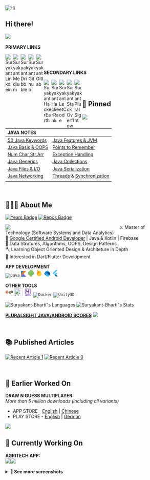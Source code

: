 <img align="left" alt="Hi" width="100px" src="https://user-images.githubusercontent.com/2780145/109505497-a8d97600-7ac2-11eb-9cfe-1e34b52a89ed.gif" /> 

<br>

<h2 align="left">Hi there!</h2>

<img src="https://user-images.githubusercontent.com/2780145/123766936-ba9e1f00-d8e4-11eb-9f08-488da835cff4.jpg" />  

**PRIMARY LINKS**

<a href="https://www.linkedin.com/in/suryakantbharti">
  <img align="left" alt="Suryakant Linkdein" width="24px" src="https://cdn.jsdelivr.net/npm/simple-icons@v3/icons/linkedin.svg" />
</a>
<a href="https://medium.com/@suryakantbharti/about">
  <img align="left" alt="Suryakant Medium" width="24px" src="https://cdn.jsdelivr.net/npm/simple-icons@v3/icons/medium.svg" />
</a>
<a href="https://dribbble.com/Suryakant-Bharti">
  <img align="left" alt="Suryakant Dribbble" width="24px" src="https://cdn.jsdelivr.net/npm/simple-icons@v3/icons/dribbble.svg" />
</a>
<a href="https://github.com/Suryakant-Bharti">
  <img align="left" alt="Suryakant Github" width="24px" src="https://cdn.jsdelivr.net/npm/simple-icons@v3/icons/github.svg" />
</a>
<a href="https://gitlab.com/Suryakant-Bharti">
  <img align="left" alt="Suryakant Gitlab" width="24px" src="https://cdn.jsdelivr.net/npm/simple-icons@v3/icons/gitlab.svg" />
</a>

<br>
<br>

**SECONDARY LINKS**

<a href="https://www.hackerearth.com/@suryakantbharti">
  <img align="left" alt="Suryakant HackerEarth" width="24px" src="https://cdn.jsdelivr.net/npm/simple-icons@v3/icons/hackerearth.svg" />
</a>
<a href="https://www.hackerrank.com/suryakantbharti">
  <img align="left" alt="Suryakant HackerRank" width="24px" src="https://cdn.jsdelivr.net/npm/simple-icons@v3/icons/hackerrank.svg" />
</a>    
<a href="https://leetcode.com/suryakantbharti">
  <img align="left" alt="Suryakant LeetCode" width="24px" src="https://cdn.jsdelivr.net/npm/simple-icons@v3/icons/leetcode.svg" />
</a>
<a href="https://stackoverflow.com/users/10436569/suryakant-bharti">
  <img align="left" alt="Suryakant StackOverflow" width="24px" src="https://cdn.jsdelivr.net/npm/simple-icons@v3/icons/stackoverflow.svg" />
</a>
<a href="https://app.pluralsight.com/profile/suryakant-bharti">
  <img align="left" alt="Suryakant PluralSight" width="24px" src="https://cdn.jsdelivr.net/npm/simple-icons@v3/icons/pluralsight.svg" />
</a>


<br>
<br>


## 📌 Pinned

<a href="https://github.com/Suryakant-Bharti/Important-Java-Concepts">
  <img align="center" src="https://github-readme-stats.vercel.app/api/pin/?username=Suryakant-Bharti&repo=Important-Java-Concepts&theme=light" />
</a>  

|JAVA NOTES| |
| :--- | :--- |
|[50 Java Keywords](https://github.com/Suryakant-Bharti/Important-Java-Concepts/tree/master/_moreReadMe/keywords)|[Java Features & JVM](https://github.com/Suryakant-Bharti/Important-Java-Concepts/tree/master/_moreReadMe/howItWorks)|
|[Java Basis & OOPS](https://github.com/Suryakant-Bharti/Important-Java-Concepts/tree/master/java_basicsI_and_oops)|[Points to Remember](https://github.com/Suryakant-Bharti/Important-Java-Concepts/tree/master/_moreReadMe/oopsRules)|
|[Num,Char,Str,Arr](https://github.com/Suryakant-Bharti/Important-Java-Concepts/tree/master/_moreReadMe/importantMethods)|[Exception Handling](https://github.com/Suryakant-Bharti/Important-Java-Concepts/tree/master/_moreReadMe/exceptions)|
|[Java Generics](https://github.com/Suryakant-Bharti/Important-Java-Concepts/tree/master/_moreReadMe/generics)|[Java Collections](https://github.com/Suryakant-Bharti/Important-Java-Concepts/tree/master/java_basicsII_and_collections)|
|[Java Files & I/O](https://github.com/Suryakant-Bharti/Important-Java-Concepts/tree/master/_moreReadMe/input_output)|[Java Serialization](https://github.com/Suryakant-Bharti/Important-Java-Concepts/tree/master/_moreReadMe/serialization)|
|[Java Networking](https://github.com/Suryakant-Bharti/Important-Java-Concepts/tree/master/_moreReadMe/networking)|[Threads](https://github.com/Suryakant-Bharti/Important-Java-Concepts/tree/master/_moreReadMe/multithreading) & [Synchronization](https://github.com/Suryakant-Bharti/Important-Java-Concepts/tree/master/_moreReadMe/threadSynchronization)|
| | |

<br>

## 👨🏻‍🎓 About Me



[![Years Badge](https://badges.pufler.dev/years/Suryakant-Bharti)](https://badges.pufler.dev)
[![Repos Badge](https://badges.pufler.dev/repos/Suryakant-Bharti)](https://badges.pufler.dev)


<img src="https://user-images.githubusercontent.com/2780145/123770444-ec64b500-d8e7-11eb-9b22-91a0cceb3f8a.gif" width="356" align='left'>

⚔️ Master of Technology (Software Systems and Data Analytics)  
🔪 [Google Certified Android Developer](https://scl.io/9Tn1il6) | Java & Kotlin | Firebase    
🔨 Data Strutures, Algorithms, OOPS, Design Patterns  
🪓 Learning Object Oriented Design & Architeture in Depth  
🌱 Interested in Dart/Flutter Development  

**APP DEVELOPMENT**  
<code><img height="26" title="Java" src="https://github.com/abranhe/programming-languages-logos/blob/30a0ecf99188be99a3c75a00efb5be61eca9c382/src/java/java_512x512.png"></code>
<code><img height="18" width="16" title="Kotlin" src="https://raw.githubusercontent.com/github/explore/80688e429a7d4ef2fca1e82350fe8e3517d3494d/topics/kotlin/kotlin.png"></code>
<code><img height="22" title="Android" src="https://raw.githubusercontent.com/github/explore/80688e429a7d4ef2fca1e82350fe8e3517d3494d/topics/android/android.png"></code>
<code><img height="23" title="Firebase" src="https://raw.githubusercontent.com/github/explore/80688e429a7d4ef2fca1e82350fe8e3517d3494d/topics/firebase/firebase.png"></code>
<code><img height="20" title="Dart" src="https://raw.githubusercontent.com/github/explore/80688e429a7d4ef2fca1e82350fe8e3517d3494d/topics/dart/dart.png"></code>
<code><img height="22" title="Flutter" src="https://raw.githubusercontent.com/github/explore/80688e429a7d4ef2fca1e82350fe8e3517d3494d/topics/flutter/flutter.png"></code>

**OTHER TOOLS**  
<code><img height="24" title="Git" src="https://raw.githubusercontent.com/github/explore/cb661bc288627f05a5ac4187b00495fd8048c9fa/topics/git/git.png"></code>
<code><img height="24" width="25"  title="Flask" src="https://user-images.githubusercontent.com/2780145/123687039-0f528300-d86e-11eb-951c-635df1250e2c.png"></code>
<code><img height="24" width="26" title="Heroku" src="https://raw.githubusercontent.com/github/explore/cb661bc288627f05a5ac4187b00495fd8048c9fa/topics/heroku/heroku.png"></code>
<code><img height="24" title="Docker" src="https://user-images.githubusercontent.com/2780145/123687035-0eb9ec80-d86e-11eb-98e0-af1b1b47dcd7.png"></code>
<code><img height="24" title="Unity3D" src="https://user-images.githubusercontent.com/2780145/123687023-0cf02900-d86e-11eb-8147-8f82f4ab24d3.png"></code>

![Suryakant-Bharti"s Languages](https://github-readme-stats.alexxxdev.vercel.app/api/top-langs/?username=Suryakant-Bharti&layout=compact&theme=buefy&hide=CSS,Dockerfile)
![Suryakant-Bharti"s Stats](https://github-readme-stats.vercel.app/api?username=Suryakant-Bharti&show_icons=true&include_all_commits=true&theme=buefy)


**[PLURALSIGHT JAVA/ANDROID SCORES](https://app.pluralsight.com/profile/suryakant-bharti)**
<img src="https://user-images.githubusercontent.com/2780145/123690795-6ce8ce80-d872-11eb-81a4-0e7ba3a6a2fb.PNG" />

<br>

## 📚 Published Articles  
<a target="_blank" href="https://github-readme-medium-recent-article.vercel.app/medium/@suryakantbharti/1"><img src="https://github-readme-medium-recent-article.vercel.app/medium/@suryakantbharti/1" alt="Recent Article 1"></a>
<a target="_blank" href="https://github-readme-medium-recent-article.vercel.app/medium/@suryakantbharti/0"><img src="https://github-readme-medium-recent-article.vercel.app/medium/@suryakantbharti/0" alt="Recent Article 0"></a>
  <br>

<br>

## 📱 Earlier Worked On  
**DRAW N GUESS MULTIPLAYER:**  
  *More than 5 million downloads (including all variants)*
- APP STORE - [English](https://apps.apple.com/us/app/draw-n-guess-multiplayer-online/id532137502#?platform=iphone) | [Chinese](https://apps.apple.com/cn/app/%E4%BD%A0%E7%94%BB%E6%88%91%E7%8C%9C-%E5%9C%A8%E7%BA%BF%E6%B8%B8%E6%88%8F/id1145746808#?platform=iphone)  
- PLAY STORE - [English](https://play.google.com/store/apps/details?id=com.timeplusq.drawnguess&hl=en) | [German](https://play.google.com/store/apps/details?id=com.timeplusq.drawnguessde)  
<img src="https://user-images.githubusercontent.com/2780145/123708559-46825d80-d889-11eb-9e45-8331a00ba7d3.PNG" />


<br>

## 📱 Currently Working On  
**AGRITECH APP:**  
<img width="426" src="https://cdn.dribbble.com/users/2517145/screenshots/15251019/media/a56ee368910f93c0536c9fcee07172e9.png" /><img width="426" src="https://cdn.dribbble.com/users/2517145/screenshots/15251063/media/ca9b9379e9f01d6674bba4b4544b2e6c.png" />
<details>
  <summary><b>💖 See more screenshots</b></summary>
<img width="426" src="https://cdn.dribbble.com/users/2517145/screenshots/15251126/media/37edbefd2618467fbac625dd4899cd59.png" /><img width="426" src="https://cdn.dribbble.com/users/2517145/screenshots/15251163/media/f628c757cca7b55c5fbd2e962f7750ad.png" />
<img width="426" src="https://cdn.dribbble.com/users/2517145/screenshots/15251186/media/9c11396df4c9f70ff47f8263923966e9.png" /><img width="426" src="https://cdn.dribbble.com/users/2517145/screenshots/15277060/media/d5a8b674d5f047782b8a6114946b790e.png" />
<img width="426" src="https://cdn.dribbble.com/users/2517145/screenshots/15252172/media/286615e696f345aca3c75c6dd2a11824.png" /><img width="426" src="https://cdn.dribbble.com/users/2517145/screenshots/15276979/media/b5811dda55056e57e7b9961f62e2b25d.png" />
<img width="426" src="https://cdn.dribbble.com/users/2517145/screenshots/15252045/media/f4b82d0337b5d5fcd12f389554e32771.png" /><img width="426" src="https://cdn.dribbble.com/users/2517145/screenshots/15252003/media/40206850b92480a95490f1a8f4fbf19c.png" />
<img width="426" src="https://cdn.dribbble.com/users/2517145/screenshots/15265377/media/57bbebfd3b41a47dd0b1c51d58b6370f.png" /><img width="426" src="https://cdn.dribbble.com/users/2517145/screenshots/15265383/media/de3b6dc5fc9e28dffc8d2dc9adb28dfd.png" />
<img width="426" src="https://cdn.dribbble.com/users/2517145/screenshots/15277076/media/ef60e5a5190560b1ef32c4129f281a45.png" /><img width="426" src="https://cdn.dribbble.com/users/2517145/screenshots/15251412/media/380c7203a7c6ed85d6944043ebbff7c3.png" />
<img width="426" src="https://cdn.dribbble.com/users/2517145/screenshots/15251368/media/ba3c27e04cc5befa8c937f2052436146.png" /><img width="426" src="https://cdn.dribbble.com/users/2517145/screenshots/15251207/media/deda19f74ed3f274d347fca628531b4e.png" />
  
</details>


<!--
**Suryakant-Bharti/Suryakant-Bharti** is a ✨ _special_ ✨ repository because its `README.md` (this file) appears on your GitHub profile.

<a href="https://scl.io/9Tn1il6">
  <img align="left" alt="Suryakant Android Certificate" width="24px" src="https://cdn.jsdelivr.net/npm/simple-icons@v3/icons/android.svg" />
</a>

<code><img height="24" title="Python" src="https://raw.githubusercontent.com/github/explore/cb661bc288627f05a5ac4187b00495fd8048c9fa/topics/python/python.png"></code>
<code><img height="21" title="Gitlab" src="https://user-images.githubusercontent.com/2780145/123681457-7fa9d600-d867-11eb-8213-7750eba929a6.png"></code>

https://raw.githubusercontent.com/github/explore/59009b1589a883459c0ae19044e3e7e3ec0c4e0a/topics/gradle/gradle.png

https://raw.githubusercontent.com/github/explore/80688e429a7d4ef2fca1e82350fe8e3517d3494d/topics/spring-boot/spring-boot.png

<code><img height="22" title="Android Jetpack" src="https://user-images.githubusercontent.com/2780145/123681461-80426c80-d867-11eb-8058-817478ca5f4b.png"></code>
<code><img height="22" title="ReactiveX" src="https://user-images.githubusercontent.com/2780145/123681451-7e78a900-d867-11eb-9c64-ad573407038b.png"></code>

See all screenshots on [Dribbble](https://dribbble.com/Suryakant-Bharti)


### Languages and Tools:

<code><img height="34" src="https://raw.githubusercontent.com/github/explore/80688e429a7d4ef2fca1e82350fe8e3517d3494d/topics/git/git.png"></code>
<code><img height="34" src="https://base.imgix.net/files/base/ebm/electronicdesign/image/2019/04/electronicdesign_21475_java_logo.png?auto=format&fit=crop&h=40&w=71"></code>
<code><img height="30" src="https://raw.githubusercontent.com/github/explore/80688e429a7d4ef2fca1e82350fe8e3517d3494d/topics/kotlin/kotlin.png"></code>
<code><img height="32" src="https://raw.githubusercontent.com/github/explore/80688e429a7d4ef2fca1e82350fe8e3517d3494d/topics/android/android.png"></code>
<code><img height="32" src="https://raw.githubusercontent.com/github/explore/80688e429a7d4ef2fca1e82350fe8e3517d3494d/topics/firebase/firebase.png"></code>
<code><img height="28" src="https://raw.githubusercontent.com/github/explore/80688e429a7d4ef2fca1e82350fe8e3517d3494d/topics/material-design/material-design.png"></code>
<code><img height="28" src="https://raw.githubusercontent.com/github/explore/80688e429a7d4ef2fca1e82350fe8e3517d3494d/topics/json/json.png"></code>
<code><img height="32" src="https://raw.githubusercontent.com/github/explore/59009b1589a883459c0ae19044e3e7e3ec0c4e0a/topics/gradle/gradle.png"></code>

https://auth.geeksforgeeks.org/user/suryakantbharti"

https://www.coursera.org/user/1555bac1b12a4b13f41700e9338cca72

https://profile.edx.org/u/suryakant_bharti

https://www.udemy.com/user/suryakantbharti/


| | | |
| :--- | :--- | :--- |
|⭐|  [ Singleton Design Pattern in Java ](https://medium.com/geekculture/design-patterns-in-android-singleton-918194310419) |⭐|
|⭐|  [ Builder Design Pattern in Java ](https://medium.com/geekculture/builder-design-pattern-in-java-examples-from-java-android-libraries-9c85f65696e5) |⭐|
|⭐|   Factory Method Design Pattern in Java  |⭐|
| | | |


Here are some ideas to get you started:

- 🔭 I’m currently working on ...
- 🌱 I’m currently learning ...
- 👯 I’m looking to collaborate on ...
- 🤔 I’m looking for help with ...
- 💬 Ask me about ...
- 📫 How to reach me: ...
- 😄 Pronouns: ...
- ⚡ Fun fact: ...
-->
